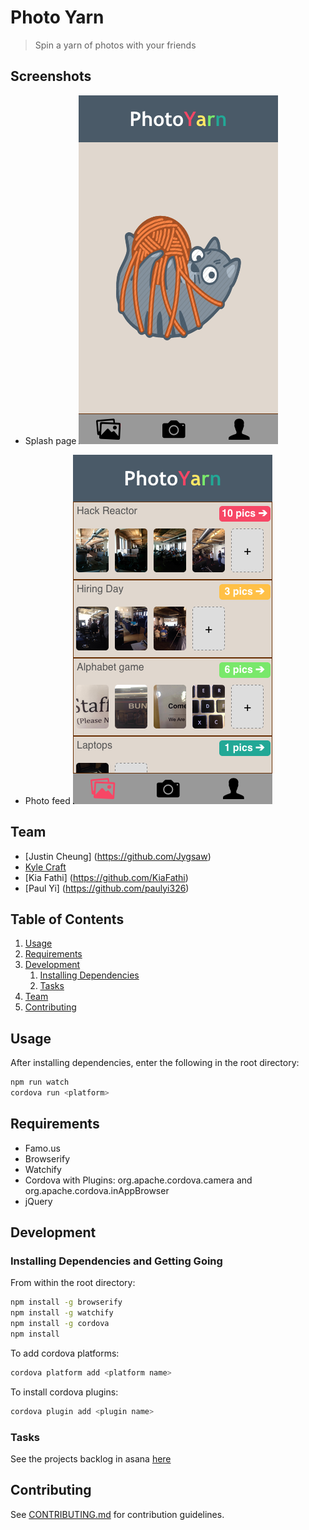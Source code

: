 # Photo Yarn

> Spin a yarn of photos with your friends

## Screenshots

  - Splash page
![Splash page](/screenshots/PhotoYarn-splash_page.png?raw=true "Splash page")

  - Photo feed
![Photo feed](/screenshots/PhotoYarn-feed_view.png?raw=true "Photo feed")

## Team

  - [Justin Cheung] (https://github.com/Jygsaw)
  - [Kyle Craft](https://github.com/craftjk)
  - [Kia Fathi] (https://github.com/KiaFathi)
  - [Paul Yi] (https://github.com/paulyi326)

## Table of Contents

1. [Usage](#Usage)
1. [Requirements](#requirements)
1. [Development](#development)
    1. [Installing Dependencies](#installing-dependencies)
    1. [Tasks](#tasks)
1. [Team](#team)
1. [Contributing](#contributing)

## Usage

After installing dependencies, enter the following in the root directory:

```sh
npm run watch
cordova run <platform>
```


## Requirements

- Famo.us
- Browserify
- Watchify
- Cordova with Plugins: org.apache.cordova.camera and org.apache.cordova.inAppBrowser
- jQuery


## Development

### Installing Dependencies and Getting Going

From within the root directory:

```sh
npm install -g browserify
npm install -g watchify
npm install -g cordova
npm install
```

To add cordova platforms:

```sh
cordova platform add <platform name>
```

To install cordova plugins:

```sh
cordova plugin add <plugin name>
```

### Tasks

See the projects backlog in asana [here](https://app.asana.com/0/15230281288361/15230281288361)

## Contributing

See [CONTRIBUTING.md](CONTRIBUTING.md) for contribution guidelines.